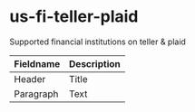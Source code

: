 # us-fi-teller-plaid
Supported financial institutions on teller &amp; plaid

| Fieldname | Description |
| ----------- | ----------- |
| Header | Title |
| Paragraph | Text |
